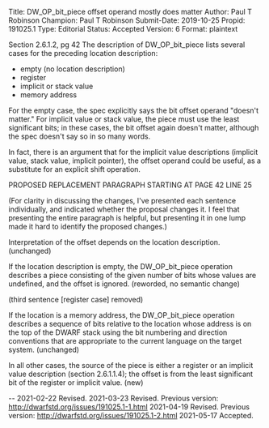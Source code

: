 Title:       DW_OP_bit_piece offset operand mostly does matter
Author:      Paul T Robinson
Champion:    Paul T Robinson
Submit-Date: 2019-10-25
Propid:      191025.1
Type:        Editorial
Status:      Accepted
Version:     6
Format:      plaintext

Section 2.6.1.2, pg 42
The description of DW_OP_bit_piece lists several cases for the preceding 
location description:
- empty (no location description)
- register
- implicit or stack value
- memory address

For the empty case, the spec explicitly says the bit offset operand 
"doesn't matter."  For implicit value or stack value, the piece must 
use the least significant bits; in these cases, the bit offset again 
doesn't matter, although the spec doesn't say so in so many words.

In fact, there is an argument that for the implicit value descriptions
(implicit value, stack value, implicit pointer), the offset operand
could be useful, as a substitute for an explicit shift operation.

PROPOSED REPLACEMENT PARAGRAPH STARTING AT PAGE 42 LINE 25

(For clarity in discussing the changes, I've presented each sentence
individually, and indicated whether the proposal changes it.  I feel
that presenting the entire paragraph is helpful, but presenting it in
one lump made it hard to identify the proposed changes.)

Interpretation of the offset depends on the location description.
(unchanged)

If the location description is empty, the DW_OP_bit_piece operation
describes a piece consisting of the given number of bits whose values
are undefined, and the offset is ignored.
(reworded, no semantic change)

(third sentence [register case] removed)

If the location is a memory address, the DW_OP_bit_piece operation
describes a sequence of bits relative to the location whose address is
on the top of the DWARF stack using the bit numbering and direction
conventions that are appropriate to the current language on the target
system.
(unchanged)

In all other cases, the source of the piece is either a register or an
implicit value description (section 2.6.1.1.4); the offset is from the
least significant bit of the register or implicit value.
(new) 

-- 
2021-02-22 Revised.
2021-03-23 Revised.  Previous version: http://dwarfstd.org/issues/191025.1-1.html
2021-04-19 Revised.  Previous version: http://dwarfstd.org/issues/191025.1-2.html
2021-05-17 Accepted.
